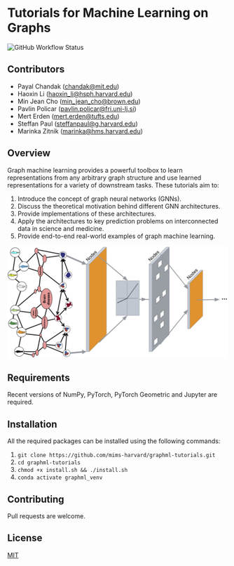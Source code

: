 # Tutorials for Machine Learning on Graphs

![GitHub Workflow Status](https://img.shields.io/github/workflow/status/mims-harvard/graphml-tutorials/Run%20Dependency%20Test?logo=Python&logoColor=%23EE4C2C&style=flat)

## Contributors

- Payal Chandak (chandak@mit.edu)
- Haoxin Li (haoxin_li@hsph.harvard.edu)
- Min Jean Cho (min_jean_cho@brown.edu)
- Pavlin Policar (pavlin.policar@fri.uni-lj.si)
- Mert Erden (mert.erden@tufts.edu)
- Steffan Paul (steffanpaul@g.harvard.edu)
- Marinka Zitnik (marinka@hms.harvard.edu)

## Overview

Graph machine learning provides a powerful toolbox to learn representations from any arbitrary graph structure and use learned representations for a variety of downstream tasks. These tutorials aim to:

1. Introduce the concept of graph neural networks (GNNs).
2. Discuss the theoretical motivation behind different GNN architectures.
3. Provide implementations of these architectures.
4. Apply the architectures to key prediction problems on interconnected data in science and medicine.
5. Provide end-to-end real-world examples of graph machine learning.

![graph-ML](./graphML.png)

## Requirements

Recent versions of NumPy, PyTorch, PyTorch Geometric and Jupyter are required. 

## Installation

All the required packages can be installed using the following commands:

1. `git clone https://github.com/mims-harvard/graphml-tutorials.git`
2. `cd graphml-tutorials`
3. `chmod +x install.sh && ./install.sh`
4. `conda activate graphml_venv`

## Contributing

Pull requests are welcome.

## License

[MIT](https://choosealicense.com/licenses/mit/)
